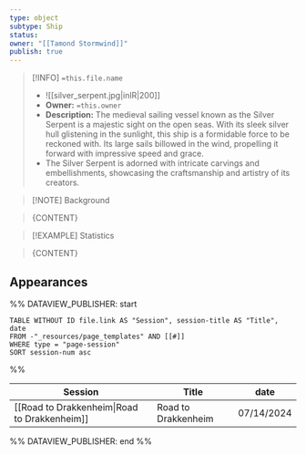 ```yaml
---
type: object
subtype: Ship
status: 
owner: "[[Tamond Stormwind]]"
publish: true
---
```


>[!INFO] `=this.file.name`
>- ![[silver_serpent.jpg|inlR|200]]
>- **Owner:** `=this.owner`
> - **Description:** The medieval sailing vessel known as the Silver Serpent is a majestic sight on the open seas. With its sleek silver hull glistening in the sunlight, this ship is a formidable force to be reckoned with. Its large sails billowed in the wind, propelling it forward with impressive speed and grace.
> - The Silver Serpent is adorned with intricate carvings and embellishments, showcasing the craftsmanship and artistry of its creators.

>[!NOTE] Background

> {CONTENT}

>[!EXAMPLE] Statistics

> {CONTENT}

## Appearances
%% DATAVIEW_PUBLISHER: start
```dataview
TABLE WITHOUT ID file.link AS "Session", session-title AS "Title", date
FROM -"_resources/page_templates" AND [[#]]
WHERE type = "page-session"
SORT session-num asc
```
%%

| Session                                                  | Title               | date       |
| -------------------------------------------------------- | ------------------- | ---------- |
| [[Road to Drakkenheim\|Road to Drakkenheim]] | Road to Drakkenheim | 07/14/2024 |

%% DATAVIEW_PUBLISHER: end %%